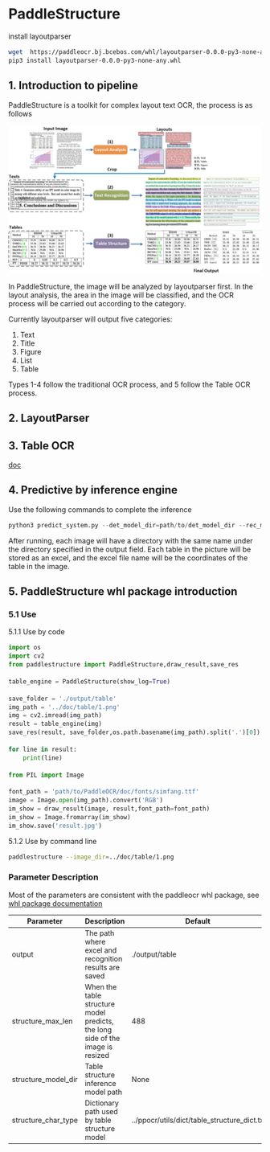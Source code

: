 # PaddleStructure

install layoutparser
```sh
wget  https://paddleocr.bj.bcebos.com/whl/layoutparser-0.0.0-py3-none-any.whl
pip3 install layoutparser-0.0.0-py3-none-any.whl
```

## 1. Introduction to pipeline

PaddleStructure is a toolkit for complex layout text OCR, the process is as follows

![pipeline](../doc/table/pipeline.jpg)

In PaddleStructure, the image will be analyzed by layoutparser first. In the layout analysis, the area in the image will be classified, and the OCR process will be carried out according to the category.

Currently layoutparser will output five categories:
1. Text
2. Title
3. Figure
4. List
5. Table
   
Types 1-4 follow the traditional OCR process, and 5 follow the Table OCR process.

## 2. LayoutParser


## 3. Table OCR

[doc](table/README.md)

## 4. Predictive by inference engine

Use the following commands to complete the inference
```python
python3 predict_system.py --det_model_dir=path/to/det_model_dir --rec_model_dir=path/to/rec_model_dir --table_model_dir=path/to/table_model_dir --image_dir=../doc/table/1.png --rec_char_dict_path=../ppocr/utils/dict/table_dict.txt --table_char_dict_path=../ppocr/utils/dict/table_structure_dict.txt --rec_char_type=EN --det_limit_side_len=736 --det_limit_type=min --output ../output/table
```
After running, each image will have a directory with the same name under the directory specified in the output field. Each table in the picture will be stored as an excel, and the excel file name will be the coordinates of the table in the image.

## 5. PaddleStructure whl package introduction

### 5.1 Use

5.1.1 Use by code
```python
import os
import cv2
from paddlestructure import PaddleStructure,draw_result,save_res

table_engine = PaddleStructure(show_log=True)

save_folder = './output/table'
img_path = '../doc/table/1.png'
img = cv2.imread(img_path)
result = table_engine(img)
save_res(result, save_folder,os.path.basename(img_path).split('.')[0])

for line in result:
    print(line)

from PIL import Image

font_path = 'path/to/PaddleOCR/doc/fonts/simfang.ttf'
image = Image.open(img_path).convert('RGB')
im_show = draw_result(image, result,font_path=font_path)
im_show = Image.fromarray(im_show)
im_show.save('result.jpg')
```

5.1.2 Use by command line
```bash
paddlestructure --image_dir=../doc/table/1.png
```

### Parameter Description
Most of the parameters are consistent with the paddleocr whl package, see [whl package documentation](../doc/doc_ch/whl.md)

| Parameter                    | Description                                            | Default           |
|------------------------|------------------------------------------------------|------------------|
| output                 | The path where excel and recognition results are saved                    | ./output/table            |
| structure_max_len      |  When the table structure model predicts, the long side of the image is resized             |  488            |
| structure_model_dir      |  Table structure inference model path             |  None            |
| structure_char_type      | Dictionary path used by table structure model             |  ../ppocr/utils/dict/table_structure_dict.tx            |



